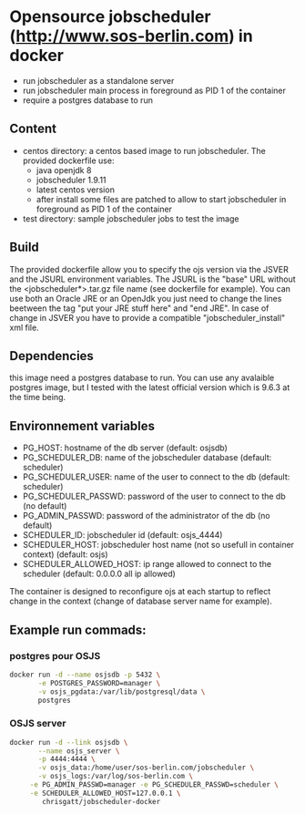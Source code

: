 # Opensource jobscheduler (http://www.sos-berlin.com) in docker

 - run jobscheduler as a standalone server
 - run jobscheduler main process in foreground as PID 1 of the container
 - require a postgres database to run

## Content

 - centos directory: a centos based image to run jobscheduler. The provided dockerfile use:
   - java openjdk 8
   - jobscheduler 1.9.11
   - latest centos version
   - after install some files are patched to allow to start jobscheduler in foreground as PID 1 of the container
 - test directory: sample jobscheduler jobs to test the image

## Build

The provided dockerfile allow you to specify the ojs version via the JSVER and the JSURL environment variables.
The JSURL is the "base" URL without the <jobscheduler*>.tar.gz file name (see dockerfile for example).
You can use both an Oracle JRE or an OpenJdk you just need to change the lines beetween the tag "put your JRE stuff here" and "end JRE".
In case of change in JSVER you have to provide a compatible "jobscheduler_install" xml file.

## Dependencies

this image need a postgres database to run. You can use any avalaible postgres image, but I tested with the latest official version which is 9.6.3 at the time being.

## Environnement variables

  - PG_HOST: hostname of the db server (default: osjsdb)
  - PG_SCHEDULER_DB: name of the jobscheduler database (default: scheduler)
  - PG_SCHEDULER_USER: name of the user to connect to the db (default: scheduler)
  - PG_SCHEDULER_PASSWD: password of the user to connect to the db (no default)
  - PG_ADMIN_PASSWD: password of the administrator of the db (no default)
  - SCHEDULER_ID: jobscheduler id (default: osjs_4444)
  - SCHEDULER_HOST: jobscheduler host name (not so usefull in container context) (default: osjs)
  - SCHEDULER_ALLOWED_HOST: ip range allowed to connect to the scheduler (default: 0.0.0.0 all ip allowed)

The container is designed to reconfigure ojs at each startup to reflect change in the context (change of database server name for example).

## Example run commads:

### postgres pour OSJS
```bash
docker run -d --name osjsdb -p 5432 \
	   -e POSTGRES_PASSWORD=manager \
	   -v osjs_pgdata:/var/lib/postgresql/data \
	   postgres
```

### OSJS server
```bash
docker run -d --link osjsdb \
	   --name osjs_server \
	   -p 4444:4444 \
	   -v osjs_data:/home/user/sos-berlin.com/jobscheduler \
	   -v osjs_logs:/var/log/sos-berlin.com \
     -e PG_ADMIN_PASSWD=manager -e PG_SCHEDULER_PASSWD=scheduler \
     -e SCHEDULER_ALLOWED_HOST=127.0.0.1 \
	    chrisgatt/jobscheduler-docker
```
